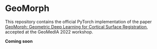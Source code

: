 # GeoMorph

This repository contains the official PyTorch implementation of the paper [GeoMorph: Geometric Deep Learning for Cortical Surface Registration](https://openreview.net/forum?id=Cij-ebakhEU), accepted at the GeoMedIA 2022 workshop.  

**Coming soon**
